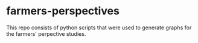 # farmers-perspectives

This repo consists of python scripts that were used to generate graphs for the farmers' perpective studies. 
